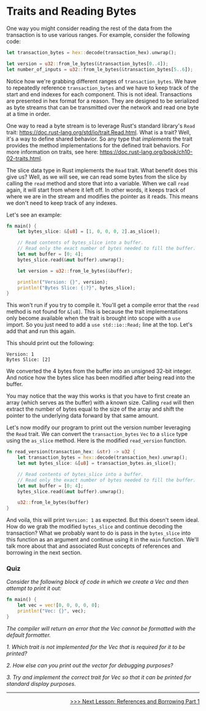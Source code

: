 # Traits and Reading Bytes

One way you might consider reading the rest of the data from the transaction is to use various ranges. For example, consider the following code:

```rust
let transaction_bytes = hex::decode(transaction_hex).unwrap();

let version = u32::from_le_bytes(&transaction_bytes[0..4]);
let number_of_inputs = u32::from_le_bytes(&transaction_bytes[5..6]);
```

Notice how we're grabbing different ranges of `transaction_bytes`. We have to repeatedly reference `transaction_bytes` and we have to keep track of the start and end indexes for each component. This is not ideal. Transactions are presented in hex format for a reason. They are designed to be serialized as byte streams that can be transmitted over the network and read one byte at a time in order.

One way to read a byte stream is to leverage Rust's standard library's `Read` trait: https://doc.rust-lang.org/std/io/trait.Read.html. What is a trait? Well, it's a way to define shared behavior. So any type that *implements* the trait provides the method implementations for the defined trait behaviors. For more information on traits, see here: https://doc.rust-lang.org/book/ch10-02-traits.html.

The slice data type in Rust implements the `Read` trait. What benefit does this give us? Well, as we will see, we can read some bytes from the slice by calling the `read` method and store that into a variable. When we call `read` again, it will start from where it left off. In other words, it keeps track of where we are in the stream and modifies the pointer as it reads. This means we don't need to keep track of any indexes.

Let's see an example:
```rust
fn main() {
    let bytes_slice: &[u8] = [1, 0, 0, 0, 2].as_slice();

    // Read contents of bytes_slice into a buffer.
    // Read only the exact number of bytes needed to fill the buffer.
    let mut buffer = [0; 4];
    bytes_slice.read(&mut buffer).unwrap();

    let version = u32::from_le_bytes(&buffer);

    println!("Version: {}", version);
    println!("Bytes Slice: {:?}", bytes_slice);
}
```

This won't run if you try to compile it. You'll get a compile error that the `read` method is not found for `&[u8]`. This is because the trait implementations only become available when the trait is brought into scope with a `use` import. So you just need to add a `use std::io::Read;` line at the top. Let's add that and run this again.

This should print out the following:
```shell
Version: 1
Bytes Slice: [2]
```

We converted the 4 bytes from the buffer into an unsigned 32-bit integer. And notice how the bytes slice has been modified after being read into the buffer. 

You may notice that the way this works is that you have to first create an array (which serves as the buffer) with a known size. Calling `read` will then extract the number of bytes equal to the size of the array and shift the pointer to the underlying data forward by that same amount.

Let's now modify our program to print out the version number leveraging the `Read` trait. We can convert the `transaction_bytes` `Vec` to a `slice` type using the `as_slice` method. Here is the modified `read_version` function.

```rust
fn read_version(transaction_hex: &str) -> u32 {
    let transaction_bytes = hex::decode(transaction_hex).unwrap();
    let mut bytes_slice: &[u8] = transaction_bytes.as_slice();

    // Read contents of bytes_slice into a buffer.
    // Read only the exact number of bytes needed to fill the buffer.
    let mut buffer = [0; 4];
    bytes_slice.read(&mut buffer).unwrap();

    u32::from_le_bytes(buffer)
}
```

And voila, this will print `Version: 1` as expected. But this doesn't seem ideal. How do we grab the modified `bytes_slice` and continue decoding the transaction? What we probably want to do is pass in the `bytes_slice` into this function as an argument and continue using it in the `main` function. We'll talk more about that and associated Rust concepts of references and borrowing in the next section.

### Quiz
*Consider the following block of code in which we create a Vec and then attempt to print it out:*
```rust
fn main() {
    let vec = vec![0, 0, 0, 0, 0];
    println!("Vec: {}", vec);
}
```
*The compiler will return an error that the Vec cannot be formatted with the default formatter.*

*1. Which trait is not implemented for the Vec that is required for it to be printed?*

*2. How else can you print out the vector for debugging purposes?*

*3. Try and implement the correct trait for Vec so that it can be printed for standard display purposes.*

----------------------------------------------------------------------------------------------------------------------------------------------------

<div style="text-align: right">
    <a href="09_references_and_borrowing_01.md">>>> Next Lesson: References and Borrowing Part 1</a>
</div>
